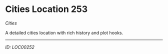 # Cities Location 253

*Cities*

A detailed cities location with rich history and plot hooks.

---
*ID: LOC00252*